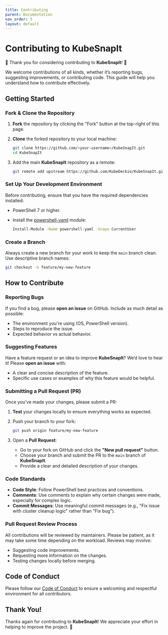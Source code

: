 ```yaml
---
title: Contributing
parent: Documentation
nav_order: 3
layout: default
---
```

# Contributing to KubeSnapIt

🎉 Thank you for considering contributing to **KubeSnapIt**! 🎉

We welcome contributions of all kinds, whether it’s reporting bugs, suggesting improvements, or contributing code. This guide will help you understand how to contribute effectively.

## Getting Started

### Fork & Clone the Repository

1. **Fork** the repository by clicking the "Fork" button at the top-right of this page.
2. **Clone** the forked repository to your local machine:

   ```bash
   git clone https://github.com/<your-username>/KubeSnapIt.git
   cd KubeSnapIt
   ```

3. Add the main **KubeSnapIt** repository as a remote:

   ```bash
   git remote add upstream https://github.com/KubeDeckio/KubeSnapIt.git
   ```

### Set Up Your Development Environment

Before contributing, ensure that you have the required dependencies installed:

- PowerShell 7 or higher.
- Install the [powershell-yaml](https://www.powershellgallery.com/packages/powershell-yaml) module:

   ```bash
   Install-Module -Name powershell-yaml -Scope CurrentUser
   ```

### Create a Branch

Always create a new branch for your work to keep the `main` branch clean. Use descriptive branch names:

```bash
git checkout -b feature/my-new-feature
```

## How to Contribute

### Reporting Bugs

If you find a bug, please **open an issue** on GitHub. Include as much detail as possible:
- The environment you're using (OS, PowerShell version).
- Steps to reproduce the issue.
- Expected behavior vs actual behavior.

### Suggesting Features

Have a feature request or an idea to improve **KubeSnapIt**? We’d love to hear it! Please **open an issue** with:
- A clear and concise description of the feature.
- Specific use cases or examples of why this feature would be helpful.

### Submitting a Pull Request (PR)

Once you've made your changes, please submit a PR:
1. **Test** your changes locally to ensure everything works as expected.
2. Push your branch to your fork:

   ```bash
   git push origin feature/my-new-feature
   ```

3. Open a **Pull Request**:
   - Go to your fork on GitHub and click the **"New pull request"** button.
   - Choose your branch and submit the PR to the `main` branch of **KubeSnapIt**.
   - Provide a clear and detailed description of your changes.

### Code Standards

- **Code Style**: Follow PowerShell best practices and conventions.
- **Comments**: Use comments to explain why certain changes were made, especially for complex logic.
- **Commit Messages**: Use meaningful commit messages (e.g., "Fix issue with cluster cleanup logic" rather than "Fix bug").

### Pull Request Review Process

All contributions will be reviewed by maintainers. Please be patient, as it may take some time depending on the workload. Reviews may involve:
- Suggesting code improvements.
- Requesting more information on the changes.
- Testing changes locally before merging.

## Code of Conduct

Please follow our [Code of Conduct](https://github.com/KubeDeckio/KubeSnapIt/blob/main/CODE_OF_CONDUCT.md) to ensure a welcoming and respectful environment for all contributors.

## Thank You!

Thanks again for contributing to **KubeSnapIt**! We appreciate your effort in helping to improve the project. 🎉
